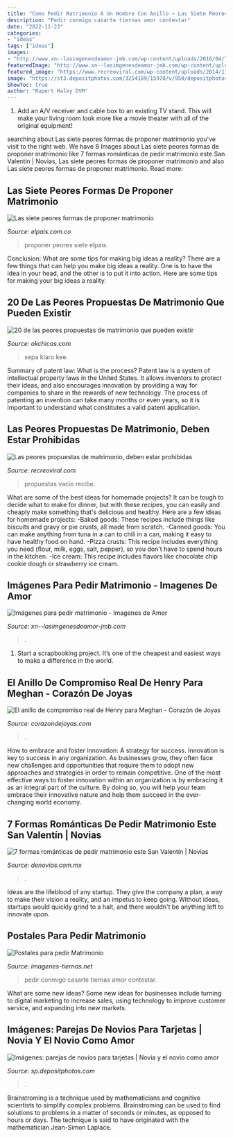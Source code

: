 ```yaml
---
title: "Como Pedir Matrimonio A Un Hombre Con Anillo ~ Las Siete Peores Formas De Proponer Matrimonio"
description: "Pedir conmigo casarte tiernas amor contestar"
date: "2022-11-23"
categories:
- "ideas"
tags: ["ideas"]
images:
- "http://www.xn--lasimgenesdeamor-jmb.com/wp-content/uploads/2016/04/Te-quieres-casar-conmigo.jpg"
featuredImage: "http://www.xn--lasimgenesdeamor-jmb.com/wp-content/uploads/2016/04/Te-quieres-casar-conmigo.jpg"
featured_image: "https://www.recreoviral.com/wp-content/uploads/2014/11/insolitos-pedidos-de-matrimonio-4.jpg"
image: "https://st3.depositphotos.com/3254189/15978/v/950/depositphotos_159785392-stock-illustration-bride-and-groom-as-love.jpg"
ShowToc: true
author: "Rupert Haley DVM"
---
```



1. Add an A/V receiver and cable box to an existing TV stand. This will make your living room look more like a movie theater with all of the original equipment!

	

		
searching about Las siete peores formas de proponer matrimonio you've visit to the right web. We have 8 Images about Las siete peores formas de proponer matrimonio like 7 formas románticas de pedir matrimonio este San Valentín | Novias, Las siete peores formas de proponer matrimonio and also Las siete peores formas de proponer matrimonio. Read more:
		
    
## Las Siete Peores Formas De Proponer Matrimonio

<img loading=lazy src="https://www.elpais.com.co/files/article_graphic_small_inset/uploads/2018/04/07/5ac93f15ee0f1.jpeg" onerror="this.onerror=null;this.src='https://tse3.mm.bing.net/th?id=OIP.vC_rppX_4w3A5u5-7PtCJgHaG2&amp;pid=15.1';" alt="Las siete peores formas de proponer matrimonio">

_Source: elpais.com.co_

>proponer peores siete elpais. 

	

Conclusion: What are some tips for making big ideas a reality?
There are a few things that can help you make big ideas a reality. One is to have the idea in your head, and the other is to put it into action. Here are some tips for making your big ideas a reality.

    
## 20 De Las Peores Propuestas De Matrimonio Que Pueden Existir

<img loading=lazy src="https://www.okchicas.com/wp-content/uploads/2015/02/peores-propuestas-de-matrimonio-13.jpg" onerror="this.onerror=null;this.src='https://tse3.mm.bing.net/th?id=OIP.m8hMlCGFEovMFRxCWevlwwHaE7&amp;pid=15.1';" alt="20 de las peores propuestas de matrimonio que pueden existir">

_Source: okchicas.com_

>sepa klaro kee. 

	

Summary of patent law: What is the process?
Patent law is a system of intellectual property laws in the United States. It allows inventors to protect their ideas, and also encourages innovation by providing a way for companies to share in the rewards of new technology. The process of patenting an invention can take many months or even years, so it is important to understand what constitutes a valid patent application.

    
## Las Peores Propuestas De Matrimonio, Deben Estar Prohibidas

<img loading=lazy src="https://www.recreoviral.com/wp-content/uploads/2014/11/insolitos-pedidos-de-matrimonio-4.jpg" onerror="this.onerror=null;this.src='https://tse2.mm.bing.net/th?id=OIP.4E-pedvki2CHPQlnjWdhDwHaFi&amp;pid=15.1';" alt="Las peores propuestas de matrimonio, deben estar prohibidas">

_Source: recreoviral.com_

>propuestas vacío recibe. 

	

What are some of the best ideas for homemade projects?
It can be tough to decide what to make for dinner, but with these recipes, you can easily and cheaply make something that's delicious and healthy. Here are a few ideas for homemade projects: 
-Baked goods: These recipes include things like biscuits and gravy or pie crusts, all made from scratch.
-Canned goods: You can make anything from tuna in a can to chili in a can, making it easy to have healthy food on hand.
-Pizza crusts: This recipe includes everything you need (flour, milk, eggs, salt, pepper), so you don't have to spend hours in the kitchen.
-Ice cream: This recipe includes flavors like chocolate chip cookie dough or strawberry ice cream.

    
## Imágenes Para Pedir Matrimonio - Imagenes De Amor

<img loading=lazy src="http://www.xn--lasimgenesdeamor-jmb.com/wp-content/uploads/2016/04/Te-quieres-casar-conmigo.jpg" onerror="this.onerror=null;this.src='https://tse3.mm.bing.net/th?id=OIP.X7NMok1jiGdys-hfsFdurAHaE8&amp;pid=15.1';" alt="Imágenes para pedir matrimonio - Imagenes de Amor">

_Source: xn--lasimgenesdeamor-jmb.com_

>. 

	

1. Start a scrapbooking project. It’s one of the cheapest and easiest ways to make a difference in the world.

    
## El Anillo De Compromiso Real De Henry Para Meghan - Corazón De Joyas

<img loading=lazy src="https://www.corazondejoyas.com/wp-content/uploads/2017/12/anillo-compromiso-real-Henry-Guillermo-Inglaterra.jpg" onerror="this.onerror=null;this.src='https://tse3.mm.bing.net/th?id=OIP.tTw7WFA0N1pjmfg1av6qugHaFj&amp;pid=15.1';" alt="El anillo de compromiso real de Henry para Meghan - Corazón de Joyas">

_Source: corazondejoyas.com_

>. 

	

How to embrace and foster innovation: A strategy for success.
Innovation is key to success in any organization. As businesses grow, they often face new challenges and opportunities that require them to adopt new approaches and strategies in order to remain competitive. One of the most effective ways to foster innovation within an organization is by embracing it as an integral part of the culture. By doing so, you will help your team embrace their innovative nature and help them succeed in the ever-changing world economy.

    
## 7 Formas Románticas De Pedir Matrimonio Este San Valentín | Novias

<img loading=lazy src="http://denovias.com.mx/wp-content/uploads/2019/02/84919542906a7a4753c949d655a7b1f6.jpg" onerror="this.onerror=null;this.src='https://tse1.mm.bing.net/th?id=OIP.H4To6YiDX3KarwhnpUFXBwHaFj&amp;pid=15.1';" alt="7 formas románticas de pedir matrimonio este San Valentín | Novias">

_Source: denovias.com.mx_

>. 

	

Ideas are the lifeblood of any startup. They give the company a plan, a way to make their vision a reality, and an impetus to keep going. Without ideas, startups would quickly grind to a halt, and there wouldn't be anything left to innovate upon.

    
## Postales Para Pedir Matrimonio

<img loading=lazy src="https://imagenes-tiernas.net/wp-content/uploads/2013/05/img_0fd9d0cacasarte.jpg" onerror="this.onerror=null;this.src='https://tse1.mm.bing.net/th?id=OIP.H0DsXtzT0TCb7pm4b7zXgwHaFZ&amp;pid=15.1';" alt="Postales para pedir Matrimonio">

_Source: imagenes-tiernas.net_

>pedir conmigo casarte tiernas amor contestar. 

	

What are some new ideas?
Some new ideas for businesses include turning to digital marketing to increase sales, using technology to improve customer service, and expanding into new markets.

    
## Imágenes: Parejas De Novios Para Tarjetas | Novia Y El Novio Como Amor

<img loading=lazy src="https://st3.depositphotos.com/3254189/15978/v/950/depositphotos_159785392-stock-illustration-bride-and-groom-as-love.jpg" onerror="this.onerror=null;this.src='https://tse2.mm.bing.net/th?id=OIP.L30x5kFoUsWLEQaRTyKsywHaHa&amp;pid=15.1';" alt="Imágenes: parejas de novios para tarjetas | Novia y el novio como amor">

_Source: sp.depositphotos.com_

>. 

	

Brainstroming is a technique used by mathematicians and cognitive scientists to simplify complex problems. Brainstroming can be used to find solutions to problems in a matter of seconds or minutes, as opposed to hours or days. The technique is said to have originated with the mathematician Jean-Simon Laplace.

